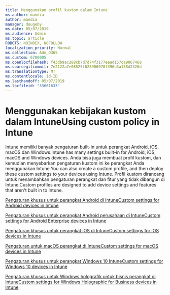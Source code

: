 ```yaml
---
title: Menggunakan profil kustom dalam Intune
ms.author: mandia
author: mandia
manager: dougeby
ms.date: 05/07/2019
ms.audience: Admin
ms.topic: article
ROBOTS: NOINDEX, NOFOLLOW
localization_priority: Normal
ms.collection: Adm_O365
ms.custom: 6700005
ms.openlocfilehash: f43db9ac288cb7d7d74f3177eead157ca9067468
ms.sourcegitcommit: 7e2122a7e08525f628986978f396b3a138d2326d
ms.translationtype: MT
ms.contentlocale: id-ID
ms.lasthandoff: 05/07/2019
ms.locfileid: "33661633"
---
```

# <a name="using-custom-policy-in-intune"></a><span data-ttu-id="0c44d-102">Menggunakan kebijakan kustom dalam Intune</span><span class="sxs-lookup"><span data-stu-id="0c44d-102">Using custom policy in Intune</span></span>

<span data-ttu-id="0c44d-103">Intune memiliki banyak pengaturan built-in untuk perangkat Android, iOS, macOS dan Windows.</span><span class="sxs-lookup"><span data-stu-id="0c44d-103">Intune has many settings built-in for Android, iOS, macOS and Windows devices.</span></span> <span data-ttu-id="0c44d-104">Anda bisa juga membuat profil kustom, dan kemudian menyebarkan pengaturan kustom ini ke perangkat Anda menggunakan Intune.</span><span class="sxs-lookup"><span data-stu-id="0c44d-104">You can also create a custom profile, and then deploy these custom settings to your devices using Intune.</span></span> <span data-ttu-id="0c44d-105">Profil kustom dirancang untuk menambahkan pengaturan perangkat dan fitur yang tidak dibangun di Intune.</span><span class="sxs-lookup"><span data-stu-id="0c44d-105">Custom profiles are designed to add device settings and features that aren't built in to Intune.</span></span>

[<span data-ttu-id="0c44d-106">Pengaturan khusus untuk perangkat Android di Intune</span><span class="sxs-lookup"><span data-stu-id="0c44d-106">Custom settings for Android devices in Intune</span></span>](https://docs.microsoft.com/intune/custom-settings-android)

[<span data-ttu-id="0c44d-107">Pengaturan khusus untuk perangkat Android perusahaan di Intune</span><span class="sxs-lookup"><span data-stu-id="0c44d-107">Custom settings for Android Enterprise devices in Intune</span></span>](https://docs.microsoft.com/intune/custom-settings-android-for-work)

[<span data-ttu-id="0c44d-108">Pengaturan khusus untuk perangkat iOS di Intune</span><span class="sxs-lookup"><span data-stu-id="0c44d-108">Custom settings for iOS devices in Intune</span></span>](https://docs.microsoft.com/intune/custom-settings-ios)

[<span data-ttu-id="0c44d-109">Pengaturan untuk macOS perangkat di Intune</span><span class="sxs-lookup"><span data-stu-id="0c44d-109">Custom settings for macOS devices in Intune</span></span>](https://docs.microsoft.com/intune/custom-settings-macos)

[<span data-ttu-id="0c44d-110">Pengaturan khusus untuk perangkat Windows 10 Intune</span><span class="sxs-lookup"><span data-stu-id="0c44d-110">Custom settings for Windows 10 devices in Intune</span></span>](https://docs.microsoft.com/intune/custom-settings-windows-10)

[<span data-ttu-id="0c44d-111">Pengaturan khusus untuk Windows holografik untuk bisnis perangkat di Intune</span><span class="sxs-lookup"><span data-stu-id="0c44d-111">Custom settings for Windows Holographic for Business devices in Intune</span></span>](https://docs.microsoft.com/intune/custom-settings-windows-holographic)
